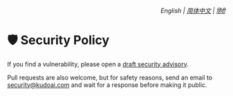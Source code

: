 <div align="right">
    <h6>
        <picture>
            <source type="image/svg+xml" media="(prefers-color-scheme: dark)" srcset="https://media.googlegpt.io/images/icons/earth/white/icon32.svg">
            <img height=14 src="https://media.googlegpt.io/images/icons/earth/black/icon32.svg">
        </picture>
        &nbsp;English |
        <a href="https://github.com/KudoAI/googlegpt/blob/main/docs/zh-cn/SECURITY.md">简体中文</a> |
        <a href="https://github.com/KudoAI/googlegpt/blob/main/docs/hi/SECURITY.md">हिंदी</a>
    </h6>
</div>

# 🛡️ Security Policy

If you find a vulnerability, please open a [draft security advisory](https://github.googlegpt.io/security/advisories/new).

Pull requests are also welcome, but for safety reasons, send an email to <security@kudoai.com> and wait for a response before making it public.
